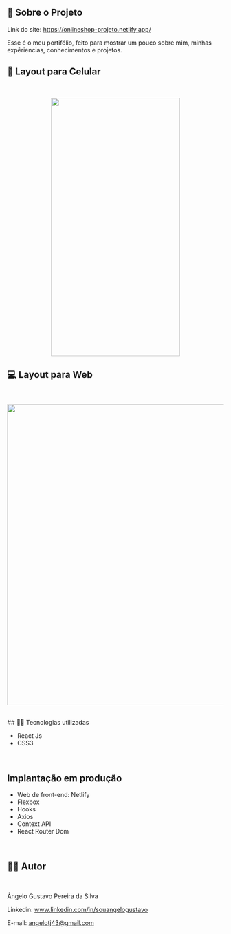 ## 🔗 Sobre o Projeto

Link do site:  https://onlineshop-projeto.netlify.app/

<p>
Esse é o meu portifólio, feito para mostrar um pouco sobre mim, minhas expêriencias, conhecimentos e projetos. 
</p>

## 📱 Layout para Celular
<br>
<p align='center'>
<img width='300' height='600' src='/imgs-videos-demo/gifmobile.gif'>
</p>

## 💻 Layout para Web
<br>
<p align='center'>
<img width='700' src='/imgs-videos-demo/gifdesktop.gif'>
</p>

<br>
## 🧑‍💻 Tecnologias utilizadas
<br>

- React Js
- CSS3
<br>

## Implantação em produção

- Web de front-end: Netlify
- Flexbox
- Hooks
- Axios
- Context API
- React Router Dom
<br>

## 🧑‍💻 Autor
<br>

Ângelo Gustavo Pereira da Silva

Linkedin: www.linkedin.com/in/souangelogustavo

E-mail: angelotj43@gmail.com
